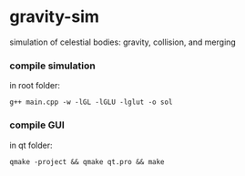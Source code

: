 # gravity-sim

simulation of celestial bodies: gravity, collision, and merging

### compile simulation

in root folder:
```
g++ main.cpp -w -lGL -lGLU -lglut -o sol
```

### compile GUI

in qt folder:
```
qmake -project && qmake qt.pro && make
```
